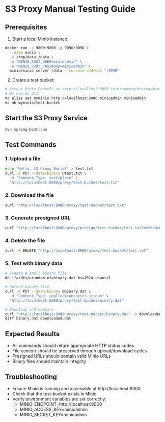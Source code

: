 # S3 Proxy Manual Testing Guide

## Prerequisites
1. Start a local Minio instance:
```bash
docker run -p 9000:9000 -p 9090:9090 \
  --name minio \
  -v /tmp/data:/data \
  -e "MINIO_ROOT_USER=minioadmin" \
  -e "MINIO_ROOT_PASSWORD=minioadmin" \
  minio/minio server /data --console-address ":9090"
```

2. Create a test bucket:
```bash
# Access Minio Console at http://localhost:9090 (minioadmin/minioadmin)
# Or use mc CLI:
mc alias set myminio http://localhost:9000 minioadmin minioadmin
mc mb myminio/test-bucket
```

## Start the S3 Proxy Service
```bash
mvn spring-boot:run
```

## Test Commands

### 1. Upload a file
```bash
echo "Hello, S3 Proxy World!" > test.txt
curl -X PUT --data-binary @test.txt \
  -H "Content-Type: text/plain" \
  "http://localhost:8080/proxy/test-bucket/test.txt"
```

### 2. Download the file
```bash
curl "http://localhost:8080/proxy/test-bucket/test.txt"
```

### 3. Generate presigned URL
```bash
curl "http://localhost:8080/proxy/presign/test-bucket/test.txt?method=GET&expiry=300"
```

### 4. Delete the file
```bash
curl -X DELETE "http://localhost:8080/proxy/test-bucket/test.txt"
```

### 5. Test with binary data
```bash
# Create a small binary file
dd if=/dev/urandom of=binary.dat bs=1024 count=1

# Upload binary file
curl -X PUT --data-binary @binary.dat \
  -H "Content-Type: application/octet-stream" \
  "http://localhost:8080/proxy/test-bucket/binary.dat"

# Download and compare
curl "http://localhost:8080/proxy/test-bucket/binary.dat" -o downloaded.dat
diff binary.dat downloaded.dat
```

## Expected Results
- All commands should return appropriate HTTP status codes
- File content should be preserved through upload/download cycles
- Presigned URLs should contain valid Minio URLs
- Binary files should maintain integrity

## Troubleshooting
- Ensure Minio is running and accessible at http://localhost:9000
- Check that the test-bucket exists in Minio
- Verify environment variables are set correctly:
  - MINIO_ENDPOINT=http://localhost:9000
  - MINIO_ACCESS_KEY=minioadmin
  - MINIO_SECRET_KEY=minioadmin